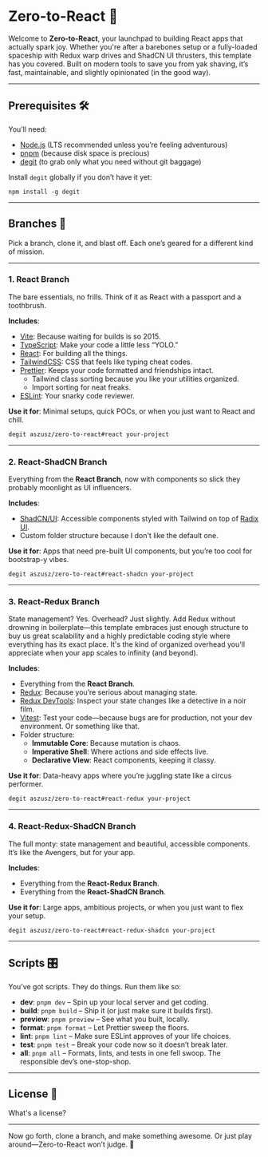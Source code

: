 # Zero-to-React 🚀

Welcome to **Zero-to-React**, your launchpad to building React apps that actually spark joy. Whether you're after a barebones setup or a fully-loaded spaceship with Redux warp drives and ShadCN UI thrusters, this template has you covered. Built on modern tools to save you from yak shaving, it’s fast, maintainable, and slightly opinionated (in the good way).

---

## Prerequisites 🛠️

You’ll need:

- [Node.js](https://nodejs.org/) (LTS recommended unless you’re feeling adventurous)
- [pnpm](https://pnpm.io/) (because disk space is precious)
- [degit](https://github.com/Rich-Harris/degit) (to grab only what you need without git baggage)

Install `degit` globally if you don’t have it yet:

```
npm install -g degit
```

---

## Branches 🌿

Pick a branch, clone it, and blast off. Each one’s geared for a different kind of mission.

---

### 1. React Branch

The bare essentials, no frills. Think of it as React with a passport and a toothbrush.

**Includes**:

- [Vite](https://vitejs.dev/): Because waiting for builds is so 2015.
- [TypeScript](https://www.typescriptlang.org/): Make your code a little less “YOLO.”
- [React](https://react.dev/): For building all the things.
- [TailwindCSS](https://tailwindcss.com/): CSS that feels like typing cheat codes.
- [Prettier](https://prettier.io/): Keeps your code formatted and friendships intact.
  - Tailwind class sorting because you like your utilities organized.
  - Import sorting for neat freaks.
- [ESLint](https://eslint.org/): Your snarky code reviewer.

**Use it for**: Minimal setups, quick POCs, or when you just want to React and chill.

```
degit aszusz/zero-to-react#react your-project
```

---

### 2. React-ShadCN Branch

Everything from the **React Branch**, now with components so slick they probably moonlight as UI influencers.

**Includes**:

- [ShadCN/UI](https://ui.shadcn.com/): Accessible components styled with Tailwind on top of [Radix UI](https://www.radix-ui.com/).
- Custom folder structure because I don't like the default one.

**Use it for**: Apps that need pre-built UI components, but you’re too cool for bootstrap-y vibes.

```
degit aszusz/zero-to-react#react-shadcn your-project
```

---

### 3. React-Redux Branch

State management? Yes. Overhead? Just slightly. Add Redux without drowning in boilerplate—this template embraces just enough structure to buy us great scalability and a highly predictable coding style where everything has its exact place. It's the kind of organized overhead you'll appreciate when your app scales to infinity (and beyond).

**Includes**:

- Everything from the **React Branch**.
- [Redux](https://redux.js.org/): Because you’re serious about managing state.
- [Redux DevTools](https://github.com/reduxjs/redux-devtools): Inspect your state changes like a detective in a noir film.
- [Vitest](https://vitest.dev/): Test your code—because bugs are for production, not your dev environment. Or something like that.
- Folder structure:
  - **Immutable Core**: Because mutation is chaos.
  - **Imperative Shell**: Where actions and side effects live.
  - **Declarative View**: React components, keeping it classy.

**Use it for**: Data-heavy apps where you’re juggling state like a circus performer.

```
degit aszusz/zero-to-react#react-redux your-project
```

---

### 4. React-Redux-ShadCN Branch

The full monty: state management and beautiful, accessible components. It’s like the Avengers, but for your app.

**Includes**:

- Everything from the **React-Redux Branch**.
- Everything from the **React-ShadCN Branch**.

**Use it for**: Large apps, ambitious projects, or when you just want to flex your setup.

```
degit aszusz/zero-to-react#react-redux-shadcn your-project
```

---

## Scripts 🎛️

You’ve got scripts. They do things. Run them like so:

- **dev**: `pnpm dev` – Spin up your local server and get coding.
- **build**: `pnpm build` – Ship it (or just make sure it builds first).
- **preview**: `pnpm preview` – See what you built, locally.
- **format**: `pnpm format` – Let Prettier sweep the floors.
- **lint**: `pnpm lint` – Make sure ESLint approves of your life choices.
- **test**: `pnpm test` – Break your code now so it doesn’t break later.
- **all**: `pnpm all` – Formats, lints, and tests in one fell swoop. The responsible dev’s one-stop-shop.

---

## License 📜

What's a license?

---

Now go forth, clone a branch, and make something awesome. Or just play around—Zero-to-React won’t judge. 🚀
